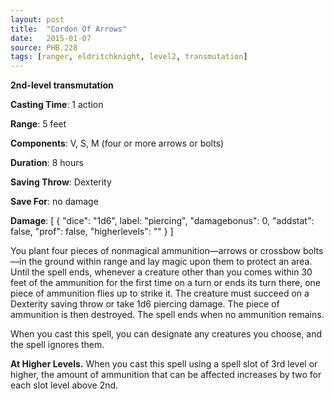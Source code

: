 ```yaml
---
layout: post
title:  "Cordon Of Arrows"
date:   2015-01-07
source: PHB.228
tags: [ranger, eldritchknight, level2, transmutation]
---
```


**2nd-level transmutation**

**Casting Time**: 1 action

**Range**: 5 feet

**Components**: V, S, M (four or more arrows or bolts)

**Duration**: 8 hours

**Saving Throw**: Dexterity

**Save For**: no damage

**Damage**: [ { "dice": "1d6", label: "piercing", "damagebonus": 0, "addstat": false, "prof": false, "higherlevels": "" } ]

You plant four pieces of nonmagical ammunition—arrows or crossbow bolts—in the ground within range and lay magic upon them to protect an area. Until the spell ends, whenever a creature other than you comes within 30 feet of the ammunition for the first time on a turn or ends its turn there, one piece of ammunition flies up to strike it. The creature must succeed on a Dexterity saving throw or take 1d6 piercing damage. The piece of ammunition is then destroyed. The spell ends when no ammunition remains.

When you cast this spell, you can designate any creatures you choose, and the spell ignores them.

**At Higher Levels.** When you cast this spell using a spell slot of 3rd level or higher, the amount of ammunition that can be affected increases by two for each slot level above 2nd.

